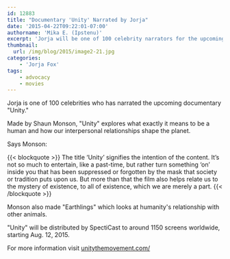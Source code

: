 ```yaml
---
id: 12883
title: "Documentary 'Unity' Narrated by Jorja"
date: '2015-04-22T09:22:01-07:00'
authorname: 'Mika E. (Ipstenu)'
excerpt: 'Jorja will be one of 100 celebrity narrators for the upcoming documentary.'
thumbnail:
  url: /img/blog/2015/image2-21.jpg
categories:
    - 'Jorja Fox'
tags:
    - advocacy
    - movies
---
```


Jorja is one of 100 celebrities who has narrated the upcoming documentary "Unity."

Made by Shaun Monson, "Unity" explores what exactly it means to be a human and how our interpersonal relationships shape the planet.

Says Monson:

{{< blockquote >}}
The title ‘Unity’ signifies the intention of the content. It’s not so much to entertain, like a past-time, but rather turn something ‘on’ inside you that has been suppressed or forgotten by the mask that society or tradition puts upon us. But more than that the film also helps relate us to the mystery of existence, to all of existence, which we are merely a part.
{{< /blockquote >}}

Monson also made "Earthlings" which looks at humanity's relationship with other animals.

"Unity" will be distributed by SpectiCast to around 1150 screens worldwide, starting Aug. 12, 2015.

For more information visit [unitythemovement.com/](https://unitythemovement.com/)
